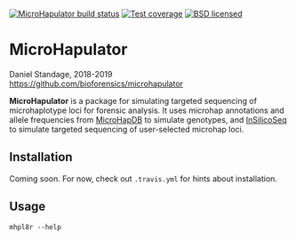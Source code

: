 [![MicroHapulator build status][travisbadge]](https://travis-ci.org/bioforensics/MicroHapulator)
[![Test coverage][codecovbadge]](https://codecov.io/github/kevlar-dev/kevlar)
[![BSD licensed][licensebadge]](https://github.com/bioforensics/MicroHapDB/blob/master/LICENSE.txt)

# MicroHapulator

Daniel Standage, 2018-2019  
https://github.com/bioforensics/microhapulator

**MicroHapulator** is a package for simulating targeted sequencing of microhaplotype loci for forensic analysis.
It uses microhap annotations and allele frequencies from [MicroHapDB](https://github.com/bioforensics/microhapdb) to simulate genotypes, and [InSilicoSeq](https://github.com/HadrienG/InSilicoSeq/) to simulate targeted sequencing of user-selected microhap loci.


## Installation

Coming soon.
For now, check out `.travis.yml` for hints about installation.


## Usage

`mhpl8r --help`


[travisbadge]: https://img.shields.io/travis/bioforensics/MicroHapulator.svg
[codecovbadge]: https://img.shields.io/codecov/c/github/bioforensics/MicroHapulator.svg
[licensebadge]: https://img.shields.io/badge/license-BSD-blue.svg
